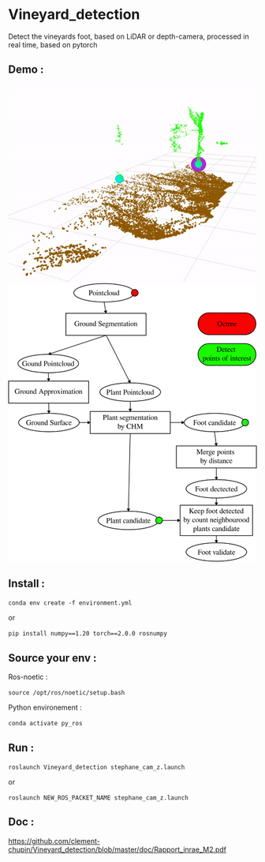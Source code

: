 # Vineyard_detection
Detect the vineyards foot, based on LiDAR or depth-camera, processed in real time, based on pytorch

## Demo :

![](https://github.com/clement-chupin/Vineyard_detection/blob/master/images/demo_2.gif)
![](https://github.com/clement-chupin/Vineyard_detection/blob/master/images/foot_detection_shema.png)



## Install :

`conda env create -f environment.yml`

or

`pip install numpy==1.20 torch==2.0.0 rosnumpy`

## Source your env :

Ros-noetic :

`source /opt/ros/noetic/setup.bash`

Python environement :

`conda activate py_ros`

## Run :

`roslaunch Vineyard_detection stephane_cam_z.launch`

or

`roslaunch NEW_ROS_PACKET_NAME stephane_cam_z.launch`

## Doc :

https://github.com/clement-chupin/Vineyard_detection/blob/master/doc/Rapport_inrae_M2.pdf

